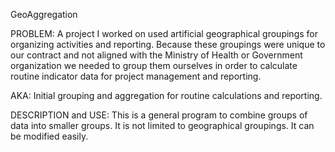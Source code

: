 GeoAggregation

PROBLEM: A project I worked on used artificial geographical groupings for organizing activities and reporting.  Because these groupings were unique to our contract and not aligned with the Ministry of Health or Government organization we needed to group them ourselves in order to calculate routine indicator data for project management and reporting. 

AKA: Initial grouping and aggregation for routine calculations and reporting.

DESCRIPTION and USE: This is a general program to combine groups of data into smaller groups.  It is not limited to geographical groupings.  It can be modified easily.
